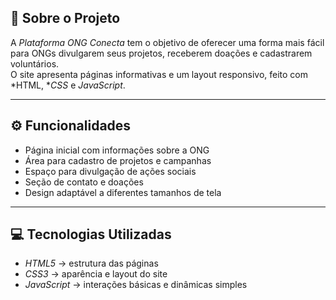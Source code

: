 ## 🧾 Sobre o Projeto

A *Plataforma ONG Conecta* tem o objetivo de oferecer uma forma mais fácil para ONGs divulgarem seus projetos, receberem doações e cadastrarem voluntários.  
O site apresenta páginas informativas e um layout responsivo, feito com *HTML, **CSS* e *JavaScript*.

---

## ⚙ Funcionalidades

- Página inicial com informações sobre a ONG  
- Área para cadastro de projetos e campanhas  
- Espaço para divulgação de ações sociais  
- Seção de contato e doações  
- Design adaptável a diferentes tamanhos de tela

---

## 💻 Tecnologias Utilizadas

- *HTML5* → estrutura das páginas  
- *CSS3* → aparência e layout do site  
- *JavaScript* → interações básicas e dinâmicas simples  
